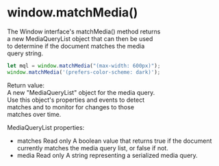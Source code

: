 # window.matchMedia()  

The Window interface's matchMedia() method returns  
a new MediaQueryList object that can then be used  
to determine if the document matches the media  
query string.  

```javascript
let mql = window.matchMedia("(max-width: 600px)");
window.matchMedia('(prefers-color-scheme: dark)');
```

Return value:  
A new "MediaQueryList" object for the media query.  
Use this object's properties and events to detect  
matches and to monitor for changes to those  
matches over time.  

MediaQueryList properties:  
- matches Read only
  A boolean value that returns true if the 
  document currently matches the media query 
  list, or false if not.
- media Read only
  A string representing a serialized media query.  
